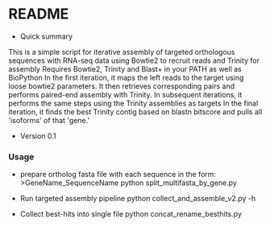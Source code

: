 # README #

* Quick summary

This is a simple script for iterative assembly of targeted orthologous sequences with RNA-seq data using Bowtie2 to recruit reads and Trinity for assembly
Requires Bowtie2, Trinity and Blast+ in your PATH as well as BioPython
In the first iteration, it maps the left reads to the target using loose bowtie2 parameters. It then retrieves corresponding pairs and performs paired-end assembly with Trinity.
In subsequent iterations, it performs the same steps using the Trinity assemblies as targets
In the final iteration, it finds the best Trinity contig based on blastn bitscore and pulls all 'isoforms' of that 'gene.'


* Version 0.1

### Usage ###

* prepare ortholog fasta file with each sequence in the form: >GeneName_SequenceName
python split_multifasta_by_gene.py <reference fasta>

* Run targeted assembly pipeline
python collect_and_assemble_v2.py -h

* Collect best-hits into single file
python concat_rename_besthits.py <species> <directory with output files>